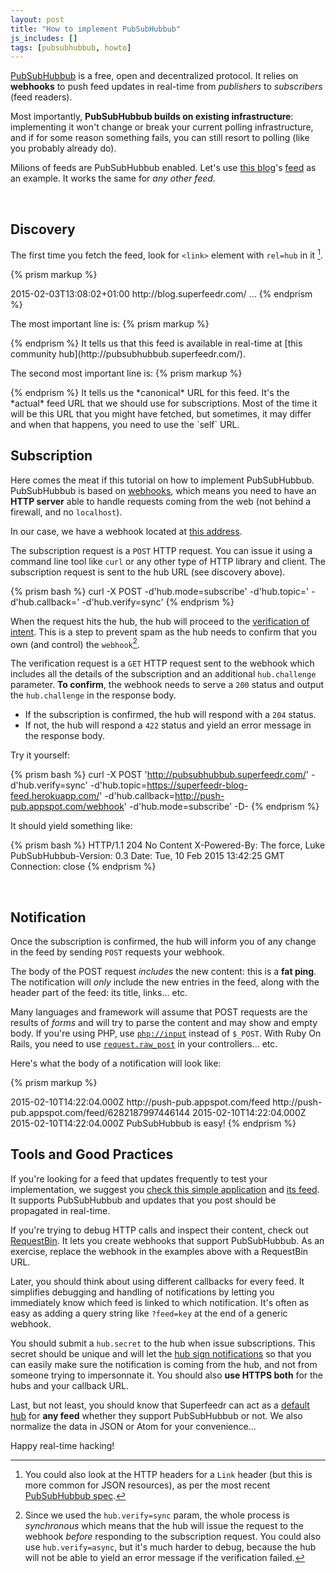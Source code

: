 ```yaml
---
layout: post
title: "How to implement PubSubHubbub"
js_includes: []
tags: [pubsubhubbub, howto]
---
```


[PubSubHubbub](https://en.wikipedia.org/wiki/PubSubHubbub) is a free, open and decentralized protocol. It relies on **webhooks** to push feed updates in real-time from *publishers* to *subscribers* (feed readers).

Most importantly, **PubSubHubbub builds on existing infrastructure**: implementing it won't change or break your current polling infrastructure, and if for some reason something fails, you can still resort to polling (like you probably already do).

Milions of feeds are PubSubHubbub enabled. Let's use [this blog](http://blog.superfeedr.com/)'s [feed](https://superfeedr-blog-feed.herokuapp.com/) as an example. It works the same for *any other feed*.

<br />

## Discovery

The first time you fetch the feed, look for `<link>` element with `rel=hub` in it [^1].

{% prism markup %}
<feed xmlns="http://www.w3.org/2005/Atom">
  <title>Superfeedr Blog : Real-time cloudy thoughts from a super-hero</title>
  <link href="https://superfeedr-blog-feed.herokuapp.com/" rel="self" type="application/atom+xml"/>
  <link href="http://blog.superfeedr.com/" rel="alternate" type="text/html"/>
  <link rel="hub" href="http://pubsubhubbub.superfeedr.com/" />
  <updated>2015-02-03T13:08:02+01:00</updated>
  <id>http://blog.superfeedr.com/</id>
...
</feed>
{% endprism %}

The most important line is:
{% prism markup %}
<link rel="hub" href="http://pubsubhubbub.superfeedr.com/" />
{% endprism %}
It tells us that this feed is available in real-time at [this community hub](http://pubsubhubbub.superfeedr.com/).

The second most important line is:
{% prism markup %}
<link href="https://superfeedr-blog-feed.herokuapp.com/" rel="self" type="application/atom+xml"/>
{% endprism %}
It tells us the *canonical* URL for this feed. It's the *actual* feed URL that we should use for subscriptions. Most of the time it will be this URL that you might have fetched, but sometimes, it may differ and when that happens, you need to use the `self` URL.

<br />

## Subscription

Here comes the meat if this tutorial on how to implement PubSubHubbub. PubSubHubbub is based on [webhooks](https://en.wikipedia.org/wiki/Webhook), which means you need to have an **HTTP server** able to handle requests coming from the web (not behind a firewall, and no `localhost`).

In our case, we have a webhook located at [this address](http://push-pub.appspot.com/webhook).

The subscription request is a `POST` HTTP request. You can issue it using a command line tool like `curl` or any other type of HTTP library and client. The subscription request is sent to the hub URL (see discovery above).

{% prism bash %}
curl -X POST <hub> 
  -d'hub.mode=subscribe' 
  -d'hub.topic=<feed self url>' 
  -d'hub.callback=<webhook>' 
  -d'hub.verify=sync'
{% endprism %}

When the request hits the hub, the hub will proceed to the [verification of intent](https://pubsubhubbub.googlecode.com/git/pubsubhubbub-core-0.3.html#verifysub). This is a step to prevent spam as the hub needs to confirm that you own (and control) the `webhook`[^2].

The verification request is a `GET` HTTP request sent to the webhook which includes all the details of the subscription and an additional `hub.challenge` parameter. **To confirm**, the webhook needs to serve a `200` status and output the `hub.challenge` in the response body.

* If the subscription is confirmed, the hub will respond with a `204` status. 
* If not, the hub will respond a `422` status and yield an error message in the response body.

Try it yourself:

{% prism bash %}
curl -X POST 'http://pubsubhubbub.superfeedr.com/' -d'hub.verify=sync' -d'hub.topic=https://superfeedr-blog-feed.herokuapp.com/' -d'hub.callback=http://push-pub.appspot.com/webhook' -d'hub.mode=subscribe' -D-
{% endprism %}

It should yield something like:

{% prism bash %}
HTTP/1.1 204 No Content
X-Powered-By: The force, Luke
PubSubHubbub-Version: 0.3
Date: Tue, 10 Feb 2015 13:42:25 GMT
Connection: close
{% endprism %}

<br />

## Notification

Once the subscription is confirmed, the hub will inform you of any change in the feed by sending `POST` requests your webhook.

The body of the POST request *includes* the new content: this is a **fat ping**. The notification will *only* include the new entries in the feed, along with the header part of the feed: its title, links... etc.

Many languages and framework will assume that POST requests are the results of *forms* and will try to parse the content and may show and empty body. If you're using PHP, use [`php://input`](http://php.net/manual/en/wrappers.php.php#wrappers.php.input) instead of `$_POST`. With Ruby On Rails, you need to use [`request.raw_post`](http://api.rubyonrails.org/classes/ActionDispatch/Request.html#method-i-raw_post) in your controllers... etc.

Here's what the body of a notification will look like:

{% prism markup %}
<?xml version="1.0" encoding="UTF-8"?>
<feed xmlns="http://www.w3.org/2005/Atom">
    <link rel="hub" href="http://pubsubhubbub.superfeedr.com" />
    <link rel="self" href="http://push-pub.appspot.com/feed" />
    <link title="Publisher example" rel="self" href="http://push-pub.appspot.com/feed" type="application/atom+xml" />
    <title>Publisher example</title>
    <updated>2015-02-10T14:22:04.000Z</updated>
    <id>http://push-pub.appspot.com/feed</id>
    <entry xmlns="http://www.w3.org/2005/Atom" xml:lang="en">
        <id>http://push-pub.appspot.com/feed/6282187997446144</id>
        <published>2015-02-10T14:22:04.000Z</published>
        <updated>2015-02-10T14:22:04.000Z</updated>
        <title>Hello World</title>
        <content type="text">PubSubHubbub is easy!</content>
        <link title="Hello World" rel="alternate" href="http://push-pub.appspot.com/entry/6282187997446144" type="text/html" />
    </entry>
</feed>
{% endprism %}

<br />

## Tools and Good Practices

If you're looking for a feed that updates frequently to test your implementation, we suggest you [check this simple application](http://push-pub.appspot.com/) and [its feed](http://push-pub.appspot.com/feed). It supports PubSubHubbub and updates that you post should be propagated in real-time.

If you're trying to debug HTTP calls and inspect their content, check out [RequestBin](http://requestb.in). It lets you create webhooks that support PubSubHubbub. As an exercise, replace the webhook in the examples above with a RequestBin URL.

Later, you should think about using different callbacks for every feed. It simplifies debugging and handling of notifications by letting you immediately know which feed is linked to which notification. It's often as easy as adding a query string like `?feed=key` at the end of a generic webhook.

You should submit a `hub.secret` to the hub when issue subscriptions. This secret should be unique and will let the [hub sign notifications](https://pubsubhubbub.googlecode.com/git/pubsubhubbub-core-0.3.html#authednotify) so that you can easily make sure the notification is coming from the hub, and not from someone trying to impersonnate it. You should also **use HTTPS both** for the hubs and your callback URL.

Last, but not least, you should know that Superfeedr can act as a [default hub](https://superfeedr.com/subscriber/) for **any feed** whether they support PubSubHubbub or not. We also normalize the data in JSON or Atom for your convenience...


Happy real-time hacking!



[^1]: You could also look at the HTTP headers for a `Link` header (but this is more common for JSON resources), as per the most recent [PubSubHubbub spec](https://superfeedr-misc.s3.amazonaws.com/pubsubhubbub-core-0.4.html).

[^2]: Since we used the `hub.verify=sync` param, the whole process is *synchronous* which means that the hub will issue the request to the webhook *before* responding to the subscription request. You could also use `hub.verify=async`, but it's much harder to debug, because the hub will not be able to yield an error message if the verification failed.

